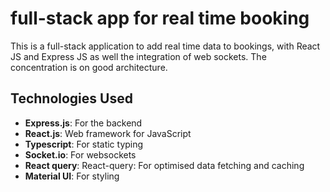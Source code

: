 # full-stack app for real time booking
This is a full-stack application to add real time data to bookings, with React JS and Express JS as well the integration of web sockets. The concentration is on good architecture.

## Technologies Used
- **Express.js**: For the backend
- **React.js**: Web framework for JavaScript
- **Typescript**: For static typing
- **Socket.io**: For websockets
- **React query**: React-query: For optimised data fetching and caching
- **Material UI**: For styling
